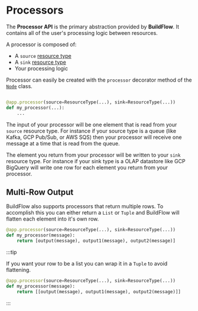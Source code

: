 # Processors

The **Processor API** is the primary abstraction provided by **BuildFlow**. It contains all of the user's processing logic between resources.

A processor is composed of:
- A `source` [resource type](../resource-types/overview)
- A `sink` [resource type](../resource-types/overview)
- Your processing logic

Processor can easily be created with the `processor` decorator method of the [`Node`](../nodes/overview) class.

```python

@app.processor(source=ResourceType(...), sink=ResourceType(...))
def my_processor(...):
    ...

```

The input of your processor will be one element that is read from your `source` resource type. For instance if your source type is a queue (like Kafka, GCP Pub/Sub, or AWS SQS) then your processor will receive one message at a time that is read from the queue.

The element you return from your processor will be written to your `sink` resource type. For instance if your sink type is a OLAP datastore like GCP BigQuery will write one row for each element you return from your processor.

## Multi-Row Output

BuildFlow also supports processors that return multiple rows. To accomplish this you can either return a `List` or `Tuple` and BuildFlow will flatten each element into it's own row.

```python
@app.processor(source=ResourceType(...), sink=ResourceType(...))
def my_processor(message):
    return [output(message), output1(message), output2(message)]

```

:::tip

If you want your row to be a list you can wrap it in a `Tuple` to avoid flattening.

```python
@app.processor(source=ResourceType(...), sink=ResourceType(...))
def my_processor(message):
    return [[output(message), output1(message), output2(message)]]
```

:::

